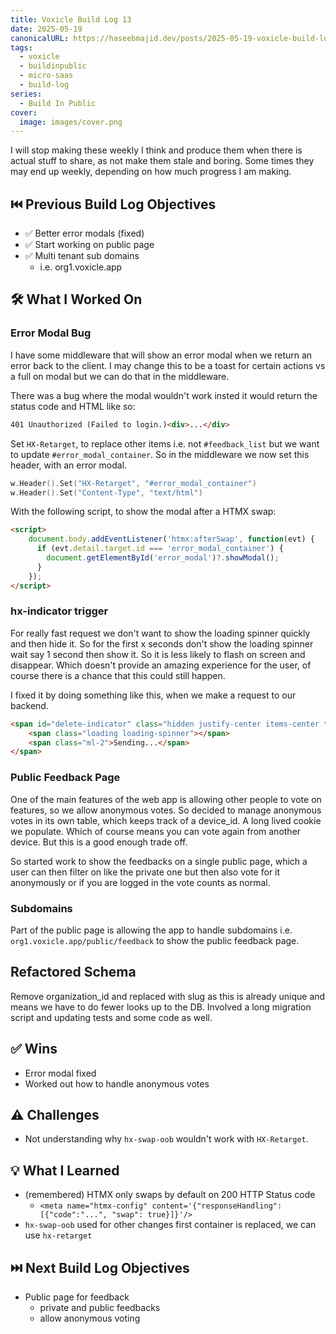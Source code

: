 ```yaml
---
title: Voxicle Build Log 13
date: 2025-05-19
canonicalURL: https://haseebmajid.dev/posts/2025-05-19-voxicle-build-log-week-13
tags:
  - voxicle
  - buildinpublic
  - micro-saas
  - build-log
series:
  - Build In Public
cover:
  image: images/cover.png
---
```


I will stop making these weekly I think and produce them when there is actual stuff to share, as not make them
stale and boring. Some times they may end up weekly, depending on how much progress I am making.

## ⏮️ Previous Build Log Objectives

- ✅ Better error modals (fixed)
- ✅ Start working on public page
- ✅ Multi tenant sub domains
  - i.e. org1.voxicle.app

## 🛠️ What I Worked On

### Error Modal Bug

I have some middleware that will show an error modal when we return an error back to the client. I may change this to
be a toast for certain actions vs a full on modal but we can do that in the middleware.

There was a bug where the modal wouldn't work insted it would return the status code and HTML like so:

```html
401 Unauthorized (Failed to login.)<div>...</div>
```

Set `HX-Retarget`, to replace other items i.e. not `#feedback_list` but we want to update `#error_modal_container`.
So in the middleware we now set this header, with an error modal.

```go
w.Header().Set("HX-Retarget", "#error_modal_container")
w.Header().Set("Content-Type", "text/html")
```

With the following script, to show the modal after a HTMX swap:

```html
<script>
    document.body.addEventListener('htmx:afterSwap', function(evt) {
      if (evt.detail.target.id === 'error_modal_container') {
        document.getElementById('error_modal')?.showModal();
      }
    });
</script>
```

### hx-indicator trigger

For really fast request we don't want to show the loading spinner quickly and then hide it. So for the first x seconds
don't show the loading spinner wait say 1 second then show it. So it is less likely to flash on screen and disappear.
Which doesn't provide an amazing experience for the user, of course there is a chance that this could still happen.

I fixed it by doing something like this, when we make a request to our backend.

```html
<span id="delete-indicator" class="hidden justify-center items-center transition duration-300 delay-2000 hx-indicator">
    <span class="loading loading-spinner"></span>
    <span class="ml-2">Sending...</span>
</span>
```

### Public Feedback Page

One of the main features of the web app is allowing other people to vote on features, so we allow anonymous votes.
So decided to manage anonymous votes in its own table, which keeps track of a device_id.  A long lived cookie we
populate. Which of course means you can vote again from another device. But this is a good enough trade off.

So started work to show the feedbacks on a single public page, which a user can then filter on like the private one
but then also vote for it anonymously or if you are logged in the vote counts as normal.

### Subdomains

Part of the public page is allowing the app to handle subdomains i.e. `org1.voxicle.app/public/feedback` to show
the public feedback page.

## Refactored Schema

Remove organization_id and replaced with slug as this is already unique and means we have to do fewer looks up to the DB.
Involved a long migration script and updating tests and some code as well.

## ✅ Wins

- Error modal fixed
- Worked out how to handle anonymous votes

## ⚠️ Challenges

- Not understanding why `hx-swap-oob` wouldn't work with `HX-Retarget`.

## 💡 What I Learned

- (remembered) HTMX only swaps by default on 200 HTTP Status code
  - `<meta name="htmx-config" content='{"responseHandling": [{"code":"...", "swap": true}]}'/>`
- `hx-swap-oob` used for other changes first container is replaced, we can use `hx-retarget`

## ⏭️ Next Build Log Objectives

- Public page for feedback
  - private and public feedbacks
  - allow anonymous voting
